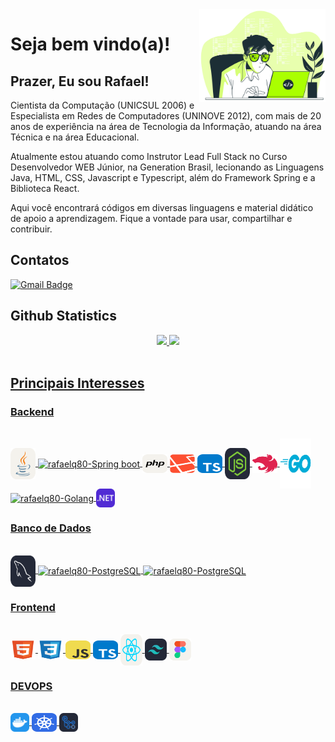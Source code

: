 <img align="right" width="40%" src="https://github.com/rafaelq80/rafaelq80/blob/main/dev.png?raw=true">

<h1>Seja bem vindo(a)!</h1>

<h2>Prazer, Eu sou Rafael! </h2>

Cientista da Computação (UNICSUL 2006) e Especialista em Redes de Computadores (UNINOVE 2012), com mais de 20 anos de experiência na área de Tecnologia da Informação, atuando na área Técnica e na área Educacional.

Atualmente estou atuando como Instrutor Lead Full Stack no Curso Desenvolvedor WEB Júnior, na Generation Brasil, lecionando as Linguagens Java, HTML, CSS, Javascript e Typescript, além do Framework Spring e a Biblioteca React. 

Aqui você encontrará códigos em diversas linguagens e material didático de apoio a aprendizagem. Fique a vontade para usar, compartilhar e contribuir.

<h2>Contatos</h2>

[![Gmail Badge](https://img.shields.io/badge/-Gmail-c14438?style=flat-square&logo=Gmail&logoColor=white&link=mailto:seu_email)](mailto:rafaelproinfo@gmail.com)

<h2>Github Statistics</h2>

<div align="center">
  <a href="https://github.com/rafaelq80">
  <img height="180em" src="https://github-readme-stats.vercel.app/api?username=rafaelq80&show_icons=true&theme=Dark&include_all_commits=true&count_private=true"/>
  <img height="180em" src="https://github-readme-stats.vercel.app/api/top-langs/?username=rafaelq80&layout=compact&langs_count=7&theme=Dark"/>
</div>

<br />

<h2>Principais Interesses</h2>

<h3>Backend</h3>

<div style="display: inline_block"><br>
    <img align="center" alt="rafaelq80-Java" height="50" width="40" src="https://raw.githubusercontent.com/tandpfun/skill-icons/59059d9d1a2c092696dc66e00931cc1181a4ce1f/icons/Java-Light.svg"/>
    <img align="center" alt="rafaelq80-Spring boot" height="30" width="40" src="https://img.icons8.com/color/48/000000/spring-logo.png"/>
    <img align="center" alt="rafaelq80-php" height="30" width="40" src="https://raw.githubusercontent.com/tandpfun/skill-icons/59059d9d1a2c092696dc66e00931cc1181a4ce1f/icons/PHP-Light.svg">
    <img align="center" alt="rafaelq80-Laravel" height="30" width="40" src="https://raw.githubusercontent.com/devicons/devicon/master/icons/laravel/laravel-plain.svg">
    <img align="center" alt="rafaelq80-TS" height="30" width="40" src="https://raw.githubusercontent.com/tandpfun/skill-icons/59059d9d1a2c092696dc66e00931cc1181a4ce1f/icons/TypeScript.svg">
    <img align="center" alt="rafaelq80-Node" height="50" width="40" src="https://raw.githubusercontent.com/tandpfun/skill-icons/59059d9d1a2c092696dc66e00931cc1181a4ce1f/icons/NodeJS-Dark.svg"/>
    <img align="center" alt="rafaelq80-NestJS" height="30" width="40" src="https://raw.githubusercontent.com/devicons/devicon/master/icons/nestjs/nestjs-plain.svg">
     <img align="center" alt="rafaelq80-Golang" height="80" width="50" src="https://raw.githubusercontent.com/devicons/devicon/1119b9f84c0290e0f0b38982099a2bd027a48bf1/icons/go/go-original-wordmark.svg">
    <img align="center" alt="rafaelq80-Golang" height="50" width="40" src="https://cdn.jsdelivr.net/gh/devicons/devicon/icons/csharp/csharp-original.svg">
    <img align="center" alt="rafaelq80-Golang" height="30"  src="https://raw.githubusercontent.com/tandpfun/skill-icons/59059d9d1a2c092696dc66e00931cc1181a4ce1f/icons/DotNet.svg">
<div> 

<h3>Banco de Dados</h3>

<div style="display: inline_block"><br>
    <img align="center" alt="rafaelq80-MySQl" height="50" width="40" src="https://raw.githubusercontent.com/tandpfun/skill-icons/59059d9d1a2c092696dc66e00931cc1181a4ce1f/icons/MySQL-Dark.svg"/>
    <img align="center" alt="rafaelq80-PostgreSQL" height="30" width="40" src="https://cdn.jsdelivr.net/gh/devicons/devicon/icons/postgresql/postgresql-original.svg">
    <img align="center" alt="rafaelq80-PostgreSQL" height="30" src="https://i.imgur.com/QTAm4WH.png">
<div> 

<h3>Frontend</h3>

<div style="display: inline_block"><br>
    <img align="center" alt="rafaelq80-HTML" height="30" width="40" src="https://raw.githubusercontent.com/devicons/devicon/master/icons/html5/html5-original.svg">
    <img align="center" alt="rafaelq80-CSS" height="30" width="40" src="https://raw.githubusercontent.com/devicons/devicon/master/icons/css3/css3-original.svg">
     <img align="center" alt="rafaelq80-JS" height="30" width="40" src="https://raw.githubusercontent.com/tandpfun/skill-icons/59059d9d1a2c092696dc66e00931cc1181a4ce1f/icons/JavaScript.svg">
     <img align="center" alt="rafaelq80-TS" height="30" width="40" src="https://raw.githubusercontent.com/tandpfun/skill-icons/59059d9d1a2c092696dc66e00931cc1181a4ce1f/icons/TypeScript.svg">
    <img align="center" alt="rafaelq80-React" height="50" width="35" src="https://raw.githubusercontent.com/tandpfun/skill-icons/59059d9d1a2c092696dc66e00931cc1181a4ce1f/icons/React-Light.svg">
    <img align="center" alt="rafaelq80-React" height="35" src="https://raw.githubusercontent.com/tandpfun/skill-icons/59059d9d1a2c092696dc66e00931cc1181a4ce1f/icons/TailwindCSS-Dark.svg">
    <img align="center" alt="rafaelq80-React" height="35" src="https://raw.githubusercontent.com/tandpfun/skill-icons/59059d9d1a2c092696dc66e00931cc1181a4ce1f/icons/Figma-Light.svg">
<div> 

<h3>DEVOPS</h3>

<div style="display: inline_block"><br>
    <img align="center" alt="rafaelq80-Docker" height="30" src="https://raw.githubusercontent.com/tandpfun/skill-icons/59059d9d1a2c092696dc66e00931cc1181a4ce1f/icons/Docker.svg">
    <img align="center" alt="rafaelq80-Kubernetes" height="30" width="40" src="https://raw.githubusercontent.com/tandpfun/skill-icons/59059d9d1a2c092696dc66e00931cc1181a4ce1f/icons/Kubernetes.svg">
    <img align="center" alt="rafaelq80-Github-Actions" height="30"  src="https://raw.githubusercontent.com/tandpfun/skill-icons/59059d9d1a2c092696dc66e00931cc1181a4ce1f/icons/GithubActions-Dark.svg">
<div> 
